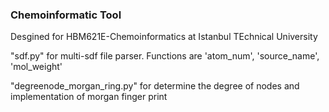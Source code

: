### Chemoinformatic Tool

Desgined for HBM621E-Chemoinformatics at Istanbul TEchnical University

"sdf.py" for multi-sdf file parser. Functions are 'atom_num', 'source_name', 'mol_weight'

"degreenode_morgan_ring.py" for determine the degree of nodes and implementation of morgan finger print

